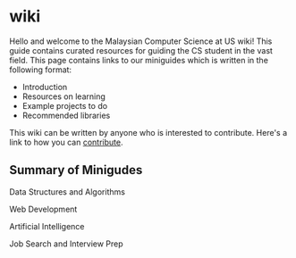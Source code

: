 wiki
===============================
Hello and welcome to the Malaysian Computer Science at US wiki! This guide contains curated resources for guiding the CS student in the vast field. This page contains links to our miniguides which is written in the following format:
+ Introduction
+ Resources on learning
+ Example projects to do
+ Recommended libraries

This wiki can be written by anyone who is interested to contribute. Here's a link to how you can [contribute](../master/CONTRIBUTING.md).

Summary of Minigudes
----------------------------
Data Structures and Algorithms

Web Development

Artificial Intelligence

Job Search and Interview Prep

